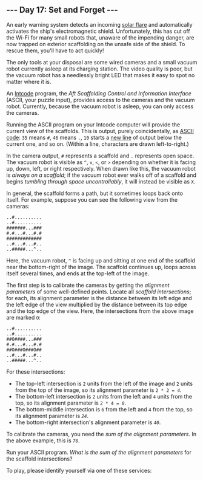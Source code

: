 <article class="day-desc"><h2>--- Day 17: Set and Forget ---</h2><p>An early warning system detects an incoming <a href="https://en.wikipedia.org/wiki/Solar_flare">solar flare</a> and automatically activates the ship's electromagnetic shield. Unfortunately, this has cut off the Wi-Fi for many small robots that, unaware of the impending danger, are now trapped on exterior scaffolding on the unsafe side of the shield. To rescue them, you'll have to act quickly!</p>
<p>The only tools at your disposal are some wired cameras and a small vacuum robot currently asleep at its charging station. The video quality is poor, but the vacuum robot has a needlessly bright LED that makes it easy to spot no matter where it is.</p>
<p>An <a href="9">Intcode</a> program, the <em>Aft Scaffolding Control and Information Interface</em> (ASCII, your puzzle input), provides access to the cameras and the vacuum robot.  Currently, because the vacuum robot is asleep, you can only access the cameras.</p>
<p>Running the ASCII program on your Intcode computer will provide the current view of the scaffolds.  This is output, <span title="PURELY COINCIDENTALLY">purely coincidentally</span>, as <a href="https://simple.wikipedia.org/wiki/ASCII">ASCII code</a>: <code>35</code> means <code>#</code>, <code>46</code> means <code>.</code>, <code>10</code> starts a <a href="https://en.wikipedia.org/wiki/Newline#In_programming_languages">new line</a> of output below the current one, and so on. (Within a line, characters are drawn left-to-right.)</p>
<p>In the camera output, <code>#</code> represents a scaffold and <code>.</code> represents open space. The vacuum robot is visible as <code>^</code>, <code>v</code>, <code>&lt;</code>, or <code>&gt;</code> depending on whether it is facing up, down, left, or right respectively. When drawn like this, the vacuum robot is <em>always on a scaffold</em>; if the vacuum robot ever walks off of a scaffold and begins <em>tumbling through space uncontrollably</em>, it will instead be visible as <code>X</code>.</p>
<p>In general, the scaffold forms a path, but it sometimes loops back onto itself.  For example, suppose you can see the following view from the cameras:</p>
<pre><code>..#..........
..#..........
#######...###
#.#...#...#.#
#############
..#...#...#..
..#####...^..
</code></pre>
<p>Here, the vacuum robot, <code>^</code> is facing up and sitting at one end of the scaffold near the bottom-right of the image. The scaffold continues up, loops across itself several times, and ends at the top-left of the image.</p>
<p>The first step is to calibrate the cameras by getting the <em>alignment parameters</em> of some well-defined points.  Locate all <em>scaffold intersections</em>; for each, its alignment parameter is the distance between its left edge and the left edge of the view multiplied by the distance between its top edge and the top edge of the view.  Here, the intersections from the above image are marked <code>O</code>:</p>
<pre><code>..#..........
..#..........
##O####...###
#.#...#...#.#
##O###O###O##
..#...#...#..
..#####...^..
</code></pre>
<p>For these intersections:</p>
<ul>
<li>The top-left intersection is <code>2</code> units from the left of the image and <code>2</code> units from the top of the image, so its alignment parameter is <code>2 * 2 = <em>4</em></code>.</li>
<li>The bottom-left intersection is <code>2</code> units from the left and <code>4</code> units from the top, so its alignment parameter is <code>2 * 4 = <em>8</em></code>.</li>
<li>The bottom-middle intersection is <code>6</code> from the left and <code>4</code> from the top, so its alignment parameter is <code><em>24</em></code>.</li>
<li>The bottom-right intersection's alignment parameter is <code><em>40</em></code>.</li>
</ul>
<p>To calibrate the cameras, you need the <em>sum of the alignment parameters</em>.  In the above example, this is <code><em>76</em></code>.</p>
<p>Run your ASCII program. <em>What is the sum of the alignment parameters</em> for the scaffold intersections?</p>
</article>
<p>To play, please identify yourself via one of these services:</p>
